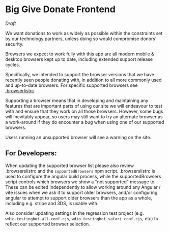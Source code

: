 # Big Give Donate Frontend

_Draft_

We want donations to work as widely as possible within the constraints set by our technology partners, unless doing so would compromise
donors' security.

Browsers we expect to work fully with this app are all modern mobile & desktop browsers kept up to date, including extended support
release cycles.

Specifically, we intended to support the browser versions that we have recently seen people donating with, in addition to all more commonly
used and up-to-date browsers. For specific supported browsers see [.browserlistrc](../.browserslistrc).

Supporting a browser means that in developing and maintaining any features that are important parts of using our site we will endeavour to test with and
ensure that they work on all those browsers. However, some bugs will inevitably appear, so users may still want to try an alternate browser as a work-around
if they do encounter a bug when using one of our supported browsers.

Users running an unsupported browser will see a warning on the site.

## For Developers:

When updating the supported browser list please also review .browserslistrc and the `supportedBrowsers` npm script.
.browserslistrc is used to configure the angular build process, while the supportedBrowsers script controls which
browsers we show a "not supported" message to. These can be edited independently to allow working around any Angular /
vite issues when we ask it to support older browsers, and/or configuring angular to attempt to support older browsers than
the app as a whole, including e.g. stripe and 3DS, is usable with.

Also consider updating settings in the regression test project (e.g. `wdio.testingbot-all.conf.cjs`,
`wdio.testingbot-safari.conf.cjs`, etc) to reflect our supported browser selection.
